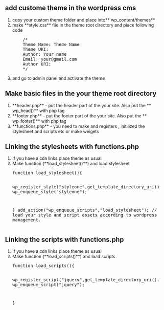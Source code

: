 ## add custome theme in the wordpress cms 
<ol>
<li> copy your custom theme folder and place into** wp_content/themes** </li>
<li> make **style.css** file in the theme root directory and place following code <br>
<pre>
    /*
    Theme Name: Theme Name
    Theme URI: 
    Author: Your name
    Email: your@gmail.com
    Author URI: 
    */
</pre>
</li>
    <li>and go to admin panel and activate the theme</li>
</ol>

## Make basic files in the your theme root directory
   <ol>
       <li> **header.php** - put the header part of the your site. Also put the ** wp_head()** with php tag </li>
        <li> **footer.php**  - put the footer part of the your site. Also put the ** wp_footer()** with php tag  </li>
        <li> **functions.php** - you need to make and registers , initilized the stylesheet and scripts etc or make weigets</li>
  </ol>
  
## Linking the stylesheets with functions.php
<ol>
   <li> If you have a cdn links place theme as usual</li>
  <li>Make function (**load_stylesheet()**) and load stylesheet <br>
<pre>
function load_stylesheet(){

  wp_register_style("styleone",get_template_directory_uri()."/assets/style-one.css",array(),"1","all");
  wp_enqueue_style("styleone");

}
add_action("wp_enqueue_scripts","load_stylesheet"); // it helps load your style and script assets according to wordpress asset management.
</pre>
  </li>
</ol>

## Linking the scripts with functions.php

<ol>
  <li> If you have a cdn links place theme as usual</li>
  <li>Make function (**load_scripts()**) and load scripts <br>
<pre>
function load_scripts(){

  wp_register_script("jquery",get_template_directory_uri()."/assets/js/jquery-3.2.1.min.js",array(),"1","all");
  wp_enqueue_script("jquery");
  
}
</pre>
  </li>
</ol>
   

